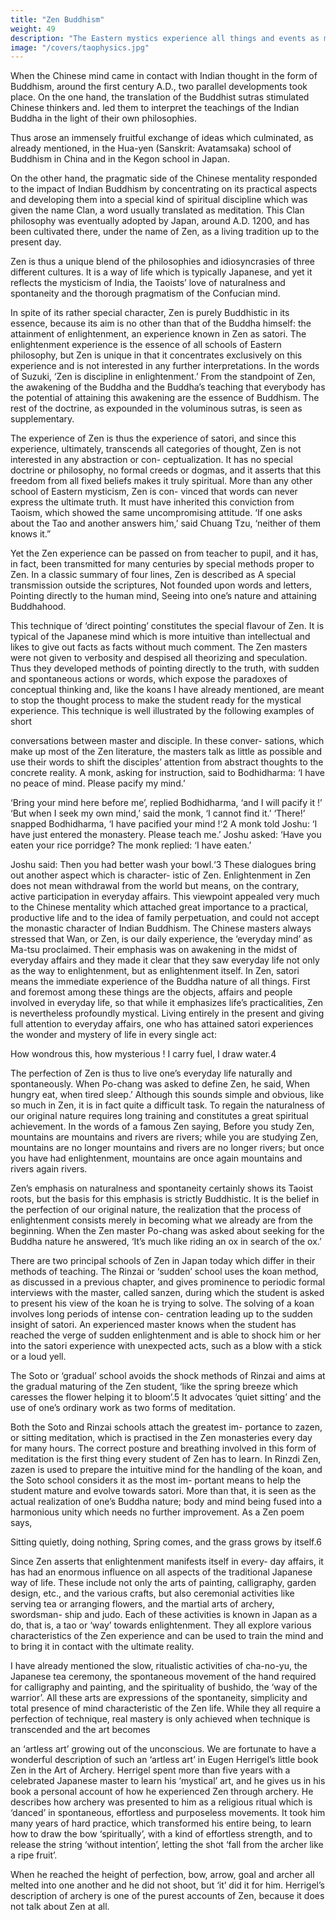 ```yaml
---
title: "Zen Buddhism"
weight: 49
description: "The Eastern mystics experience all things and events as manifestations of a basic oneness"
image: "/covers/taophysics.jpg"
---
```




When the Chinese mind came in contact with Indian thought in the form of Buddhism, around the first century A.D., two
parallel developments took place. On the one hand, the translation of the Buddhist sutras stimulated Chinese thinkers and.
led them to interpret the teachings of the Indian Buddha in the light of their own philosophies. 

Thus arose an immensely fruitful exchange of ideas which culminated, as already mentioned, in the Hua-yen (Sanskrit: Avatamsaka) school of Buddhism in China and in the Kegon school in Japan.

On the other hand, the pragmatic side of the Chinese mentality responded to the impact of Indian Buddhism by
concentrating on its practical aspects and developing them
into a special kind of spiritual discipline which was given the
name Clan, a word usually translated as meditation. This
Clan philosophy was eventually adopted by Japan, around
A.D. 1200, and has been cultivated there, under the name of
Zen, as a living tradition up to the present day.

Zen is thus a unique blend of the philosophies and idiosyncrasies of three different cultures. It is a way of life which is
typically Japanese, and yet it reflects the mysticism of India,
the Taoists’ love of naturalness and spontaneity and the
thorough pragmatism of the Confucian mind.

In spite of its rather special character, Zen is purely Buddhistic in its essence, because its aim is no other than that of the
Buddha himself: the attainment of enlightenment, an experience known in Zen as satori. The enlightenment experience
is the essence of all schools of Eastern philosophy, but Zen is unique in that it concentrates exclusively on this experience
and is not interested in any further interpretations. In the words of Suzuki, ‘Zen is discipline in enlightenment.’ From the standpoint of Zen, the awakening of the Buddha and the Buddha’s
teaching that everybody has the potential of attaining this
awakening are the essence of Buddhism. The rest of the
doctrine, as expounded in the voluminous sutras, is seen as
supplementary.

The experience of Zen is thus the experience of satori, and
since this experience, ultimately, transcends all categories of
thought, Zen is not interested in any abstraction or con-
ceptualization. It has no special doctrine or philosophy, no
formal creeds or dogmas, and it asserts that this freedom from
all fixed beliefs makes it truly spiritual.
More than any other school of Eastern mysticism, Zen is con-
vinced that words can never express the ultimate truth. It
must have inherited this conviction from Taoism, which
showed the same uncompromising attitude. ‘If one asks about
the Tao and another answers him,’ said Chuang Tzu, ‘neither
of them knows it.”

Yet the Zen experience can be passed on from teacher to
pupil, and it has, in fact, been transmitted for many centuries
by special methods proper to Zen. In a classic summary of
four lines, Zen is described as
A special transmission outside the scriptures,
Not founded upon words and letters,
Pointing directly to the human mind,
Seeing into one’s nature and attaining Buddhahood.

This technique of ‘direct pointing’ constitutes the special
flavour of Zen. It is typical of the Japanese mind which is more
intuitive than intellectual and likes to give out facts as facts
without much comment. The Zen masters were not given to
verbosity and despised all theorizing and speculation. Thus
they developed methods of pointing directly to the truth, with
sudden and spontaneous actions or words, which expose the
paradoxes of conceptual thinking and, like the koans I have
already mentioned, are meant to stop the thought process to
make the student ready for the mystical experience. This
technique is well illustrated by the following examples of short 

conversations between master and disciple. In these conver-
sations, which make up most of the Zen literature, the masters
talk as little as possible and use their words to shift the disciples’
attention from abstract thoughts to the concrete reality.
A monk, asking for instruction, said to Bodhidharma: ‘I
have no peace of mind. Please pacify my mind.’

‘Bring your mind here before me’, replied Bodhidharma,
‘and I will pacify it !’
‘But when I seek my own mind,’ said the monk, ‘I cannot
find it.’
‘There!’ snapped Bodhidharma, ‘I have pacified your
mind !‘2
A monk told Joshu: ‘I have just entered the monastery.
Please teach me.’
Joshu asked: ‘Have you eaten your rice porridge?
The monk replied: ‘I have eaten.’

Joshu said: Then you had better wash your bowl.‘3
These dialogues bring out another aspect which is character-
istic of Zen. Enlightenment in Zen does not mean withdrawal
from the world but means, on the contrary, active participation
in everyday affairs. This viewpoint appealed very much to the
Chinese mentality which attached great importance to a
practical, productive life and to the idea of family perpetuation,
and could not accept the monastic character of Indian Buddhism.
The Chinese masters always stressed that Wan, or Zen, is our
daily experience, the ‘everyday mind’ as Ma-tsu proclaimed.
Their emphasis was on awakening in the midst of everyday
affairs and they made it clear that they saw everyday life not
only as the way to enlightenment, but as enlightenment itself.
In Zen, satori means the immediate experience of the Buddha
nature of all things. First and foremost among these things are
the objects, affairs and people involved in everyday life, so
that while it emphasizes life’s practicalities, Zen is nevertheless
profoundly mystical. Living entirely in the present and giving
full attention to everyday affairs, one who has attained satori
experiences the wonder and mystery of life in every single
act:

How wondrous this, how mysterious !
I carry fuel, I draw water.4

The perfection of Zen is thus to live one’s everyday life
naturally and spontaneously. When Po-chang was asked to
define Zen, he said, When hungry eat, when tired sleep.’
Although this sounds simple and obvious, like so much in Zen,
it is in fact quite a difficult task. To regain the naturalness of
our original nature requires long training and constitutes a
great spiritual achievement. In the words of a famous Zen
saying, Before you study Zen, mountains are mountains and rivers
are rivers; while you are studying Zen, mountains are no
longer mountains and rivers are no longer rivers; but once
you have had enlightenment, mountains are once again
mountains and rivers again rivers.

Zen’s emphasis on naturalness and spontaneity certainly
shows its Taoist roots, but the basis for this emphasis is strictly
Buddhistic. It is the belief in the perfection of our original nature,
the realization that the process of enlightenment consists
merely in becoming what we already are from the beginning.
When the Zen master Po-chang was asked about seeking for
the Buddha nature he answered, ‘It’s much like riding an ox in
search of the ox.’

There are two principal schools of Zen in Japan today which
differ in their methods of teaching. The Rinzai or ‘sudden’
school uses the koan method, as discussed in a previous
chapter, and gives prominence to periodic formal interviews
with the master, called sanzen, during which the student is
asked to present his view of the koan he is trying to solve.
The solving of a koan involves long periods of intense con-
centration leading up to the sudden insight of satori. An
experienced master knows when the student has reached the
verge of sudden enlightenment and is able to shock him or
her into the satori experience with unexpected acts, such as a
blow with a stick or a loud yell.

The Soto or ‘gradual’ school avoids the shock methods of
Rinzai and aims at the gradual maturing of the Zen student,
‘like the spring breeze which caresses the flower helping it to
bloom’.5 It advocates ‘quiet sitting’ and the use of one’s ordinary
work as two forms of meditation.

Both the Soto and Rinzai schools attach the greatest im-
portance to zazen, or sitting meditation, which is practised in
the Zen monasteries every day for many hours. The correct
posture and breathing involved in this form of meditation is
the first thing every student of Zen has to learn. In Rinzdi Zen,
zazen is used to prepare the intuitive mind for the handling of
the koan, and the Soto school considers it as the most im-
portant means to help the student mature and evolve towards
satori. More than that, it is seen as the actual realization of
one’s Buddha nature; body and mind being fused into a
harmonious unity which needs no further improvement. As a
Zen poem says,

Sitting quietly, doing nothing,
Spring comes, and the grass grows by itself.6

Since Zen asserts that enlightenment manifests itself in every-
day affairs, it has had an enormous influence on all aspects of
the traditional Japanese way of life. These include not only the
arts of painting, calligraphy, garden design, etc., and the
various crafts, but also ceremonial activities like serving tea or
arranging flowers, and the martial arts of archery, swordsman-
ship and judo. Each of these activities is known in Japan as a
do, that is, a tao or ‘way’ towards enlightenment. They all
explore various characteristics of the Zen experience and can
be used to train the mind and to bring it in contact with the
ultimate reality.

I have already mentioned the slow, ritualistic activities of
cha-no-yu, the Japanese tea ceremony, the spontaneous
movement of the hand required for calligraphy and painting,
and the spirituality of bushido, the ‘way of the warrior’. All
these arts are expressions of the spontaneity, simplicity and
total presence of mind characteristic of the Zen life. While
they all require a perfection of technique, real mastery is only
achieved when technique is transcended and the art becomes

an ‘artless art’ growing out of the unconscious.
We are fortunate to have a wonderful description of such
an ‘artless art’ in Eugen Herrigel’s little book Zen in the Art of
Archery. Herrigel spent more than five years with a celebrated
Japanese master to learn his ‘mystical’ art, and he gives us in
his book a personal account of how he experienced Zen through
archery. He describes how archery was presented to him as a
religious ritual which is ‘danced’ in spontaneous, effortless and
purposeless movements. It took him many years of hard
practice, which transformed his entire being, to learn how to
draw the bow ‘spiritually’, with a kind of effortless strength,
and to release the string ‘without intention’, letting the shot
‘fall from the archer like a ripe fruit’.

When he reached the
height of perfection, bow, arrow, goal and archer all melted
into one another and he did not shoot, but ‘it’ did it for him.
Herrigel’s description of archery is one of the purest accounts
of Zen, because it does not talk about Zen at all.


